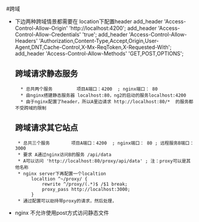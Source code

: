 #跨域
* 下边两种跨域情景都需要在 location下配置header
	 		add_header 'Access-Control-Allow-Origin' 'http://localhost:4200';
            add_header 'Access-Control-Allow-Credentials' 'true';
            add_header 'Access-Control-Allow-Headers' 'Authorization,Content-Type,Accept,Origin,User-Agent,DNT,Cache-Control,X-Mx-ReqToken,X-Requested-With';
            add_header 'Access-Control-Allow-Methods' 'GET,POST,OPTIONS';


	## 跨域请求静态服务
		* 总共两个服务		 项目A端口：4200  ; nginx端口： 80
		* 由nginx搭建静态服务器 localhost:80，ng2的启动的服务localhost:4200
		* 由于nginx配置了header，所以A里边请求 http://localhost:80/*  的服务都不受跨域的限制
	
	## 跨域请求其它站点
	   * 总共三个服务        项目A端口：4200  ; nginx端口： 80 ; 远程服务B端口：3000
	   * 要求 A通过nginx访问B的服务 /api/data
	   * A可以访问 'http://localhost:80/proxy/api/data' ; 注：proxy可以是其他名称
	   * nginx server下再配置一个localtion   
	   		localtion ^~/proxy/ {
				rewrite ^/proxy/(.*)$ /$1 break;
            	proxy_pass http://localhost:3000;	   			
	   		}
	   * 通过配置可以劫持带proxy的请求，然后处理，

* nginx 不允许使用post方式访问静态文件
